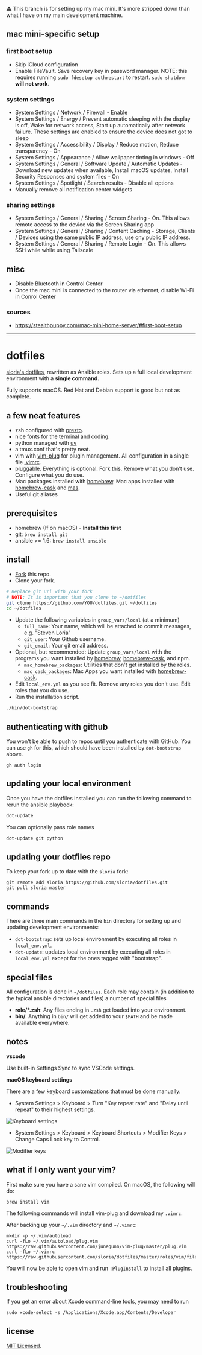 ⚠ This branch is for setting up my mac mini. It's more stripped down than what I have on my main development machine.

## mac mini-specific setup

### first boot setup

- Skip iCloud configuration
- Enable FileVault. Save recovery key in password manager.
 NOTE: this requires running `sudo fdesetup authrestart` to restart.
 `sudo shutdown` **will not work**.

### system settings

- System Settings / Network / Firewall - Enable
- System Settings / Energy / Prevent automatic sleeping with the display is off, Wake for network access, Start up automatically after network failure. These settings are enabled to ensure the device does not got to sleep
- System Settings / Accessibility / Display / Reduce motion, Reduce transparency - On
- System Settings / Appearance / Allow wallpaper tinting in windows - Off
- System Settings / General / Software Update / Automatic Updates - Download new updates when available, Install macOS updates, Install Security Responses and system files - On
- System Settings / Spotlight / Search results - Disable all options
- Manually remove all notification center widgets

### sharing settings

- System Settings / General / Sharing / Screen Sharing - On. This allows remote access to the device via the Screen Sharing app
- System Settings / General / Sharing / Content Caching - Storage, Clients / Devices using the same public IP address, use ony public IP address.
- System Settings / General / Sharing / Remote Login - On. This allows SSH while while using Tailscale

## misc

- Disable Bluetooth in Control Center
- Once the mac mini is connected to the router via ethernet, disable Wi-Fi in Conrol Center

### sources

- https://stealthpuppy.com/mac-mini-home-server/#first-boot-setup

---

# dotfiles

[sloria's dotfiles](https://github.com/sloria/dotfiles-old), rewritten as Ansible roles. Sets up a full local development environment with a **single command.**

Fully supports macOS. Red Hat and Debian support is good but not as complete.

## a few neat features

- zsh configured with [prezto](https://github.com/sorin-ionescu/prezto).
- nice fonts for the terminal and coding.
- python managed with [uv](https://docs.astral.sh/uv/)
- a tmux.conf that's pretty neat.
- vim with [vim-plug](https://github.com/junegunn/vim-plug) for plugin management. All configuration in a single file [.vimrc](https://github.com/sloria/dotfiles/blob/master/roles/vim/files/vimrc).
- pluggable. Everything is optional. Fork this. Remove what you don't use. Configure what you do use.
- Mac packages installed with [homebrew][]. Mac apps installed with [homebrew-cask][] and [mas][].
- Useful git aliases

## prerequisites

- homebrew (If on macOS) - **Install this first**
- git: `brew install git`
- ansible >= 1.6: `brew install ansible`

## install

- [Fork](https://github.com/sloria/dotfiles/fork) this repo.
- Clone your fork.

```bash
# Replace git url with your fork
# NOTE: It is important that you clone to ~/dotfiles
git clone https://github.com/YOU/dotfiles.git ~/dotfiles
cd ~/dotfiles
```

- Update the following variables in `group_vars/local` (at a minimum)
  - `full_name`: Your name, which will be attached to commit messages, e.g. "Steven Loria"
  - `git_user`: Your Github username.
  - `git_email`: Your git email address.
- Optional, but recommended: Update `group_vars/local` with the programs you want installed by [homebrew][], [homebrew-cask][], and npm.
  - `mac_homebrew_packages`: Utilities that don't get installed by the roles.
  - `mac_cask_packages`: Mac Apps you want installed with [homebrew-cask][].
- Edit `local_env.yml` as you see fit. Remove any roles you don't use. Edit roles that you do use.
- Run the installation script.

```bash
./bin/dot-bootstrap
```

## authenticating with github

You won't be able to push to repos until you authenticate with GitHub.
You can use `gh` for this, which should have been installed by `dot-bootstrap` above.

```
gh auth login
```

## updating your local environment

Once you have the dotfiles installed you can run the following command to rerun the ansible playbook:

```bash
dot-update
```

You can optionally pass role names

```bash
dot-update git python
```

## updating your dotfiles repo

To keep your fork up to date with the `sloria` fork:

```
git remote add sloria https://github.com/sloria/dotfiles.git
git pull sloria master
```

## commands

There are three main commands in the `bin` directory for setting up and updating development environments:

- `dot-bootstrap`: sets up local environment by executing all roles in `local_env.yml`.
- `dot-update`: updates local environment by executing all roles in `local_env.yml` except for the ones tagged with "bootstrap".

## special files

All configuration is done in `~/dotfiles`. Each role may contain (in addition to the typical ansible directories and files) a number of special files

- **role/\*.zsh**: Any files ending in `.zsh` get loaded into your environment.
- **bin/**: Anything in `bin/` will get added to your `$PATH` and be made available everywhere.

## notes

**vscode**

Use built-in Settings Sync to sync VSCode settings.

**macOS keyboard settings**

There are a few keyboard customizations that must be done manually:

- System Settings > Keyboard > Turn "Key repeat rate" and "Delay until repeat" to their highest settings.

![Keyboard settings](https://github.com/user-attachments/assets/0c0e9ed6-3e5b-4996-b1e0-4aa4e9de3725 "Key repeat settings")

- System Settings > Keyboard > Keyboard Shortcuts > Modifier Keys > Change Caps Lock key to Control.

![Modifier keys](https://github.com/user-attachments/assets/79a883cd-9eec-472e-bdb6-0b4c2efeea9d)

## what if I only want your vim?

First make sure you have a sane vim compiled. On macOS, the following will do:

```
brew install vim
```

The following commands will install vim-plug and download my `.vimrc`.

After backing up your `~/.vim` directory and `~/.vimrc`:

```
mkdir -p ~/.vim/autoload
curl -fLo ~/.vim/autoload/plug.vim https://raw.githubusercontent.com/junegunn/vim-plug/master/plug.vim
curl -fLo ~/.vimrc https://raw.githubusercontent.com/sloria/dotfiles/master/roles/vim/files/vimrc
```

You will now be able to open vim and run `:PlugInstall` to install all plugins.

## troubleshooting

If you get an error about Xcode command-line tools, you may need to run

```
sudo xcode-select -s /Applications/Xcode.app/Contents/Developer
```

[homebrew]: http://brew.sh/
[homebrew-cask]: https://github.com/caskroom/homebrew-cask
[mas]: https://github.com/mas-cli/mas

## license

[MIT Licensed](http://sloria.mit-license.org/).
